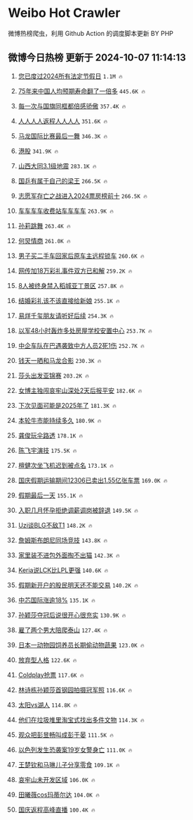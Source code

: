 # Weibo Hot Crawler 



微博热榜爬虫，利用 Github Action 的调度脚本更新 BY PHP 


## 微博今日热榜 更新于 2024-10-07 11:14:13 
1. [您已度过2024所有法定节假日](https://s.weibo.com/weibo?q=%E6%82%A8%E5%B7%B2%E5%BA%A6%E8%BF%872024%E6%89%80%E6%9C%89%E6%B3%95%E5%AE%9A%E8%8A%82%E5%81%87%E6%97%A5&t=31&band_rank=1&Refer=top) `1.1M 🔥` 

1. [75年来中国人均预期寿命翻了一倍多](https://s.weibo.com/weibo?q=%2375%E5%B9%B4%E6%9D%A5%E4%B8%AD%E5%9B%BD%E4%BA%BA%E5%9D%87%E9%A2%84%E6%9C%9F%E5%AF%BF%E5%91%BD%E7%BF%BB%E4%BA%86%E4%B8%80%E5%80%8D%E5%A4%9A%23&t=31&band_rank=2&Refer=top) `445.6K 🔥` 

1. [每一次与国旗同框都倍感骄傲](https://s.weibo.com/weibo?q=%23%E6%AF%8F%E4%B8%80%E6%AC%A1%E4%B8%8E%E5%9B%BD%E6%97%97%E5%90%8C%E6%A1%86%E9%83%BD%E5%80%8D%E6%84%9F%E9%AA%84%E5%82%B2%23&t=31&band_rank=3&Refer=top) `357.4K 🔥` 

1. [人人人人返程人人人人](https://s.weibo.com/weibo?q=%23%E4%BA%BA%E4%BA%BA%E4%BA%BA%E4%BA%BA%E8%BF%94%E7%A8%8B%E4%BA%BA%E4%BA%BA%E4%BA%BA%E4%BA%BA%23&t=31&band_rank=4&Refer=top) `351.6K 🔥` 

1. [马龙国际比赛最后一舞](https://s.weibo.com/weibo?q=%23%E9%A9%AC%E9%BE%99%E5%9B%BD%E9%99%85%E6%AF%94%E8%B5%9B%E6%9C%80%E5%90%8E%E4%B8%80%E8%88%9E%23&t=31&band_rank=5&Refer=top) `346.3K 🔥` 

1. [港股](https://s.weibo.com/weibo?q=%23%E6%B8%AF%E8%82%A1%23&t=31&band_rank=6&Refer=top) `341.9K 🔥` 

1. [山西大同3.1级地震](https://s.weibo.com/weibo?q=%23%E5%B1%B1%E8%A5%BF%E5%A4%A7%E5%90%8C3.1%E7%BA%A7%E5%9C%B0%E9%9C%87%23&t=31&band_rank=7&Refer=top) `283.1K 🔥` 

1. [国乒有属于自己的梁王](https://s.weibo.com/weibo?q=%23%E5%9B%BD%E4%B9%92%E6%9C%89%E5%B1%9E%E4%BA%8E%E8%87%AA%E5%B7%B1%E7%9A%84%E6%A2%81%E7%8E%8B%23&t=31&band_rank=8&Refer=top) `266.5K 🔥` 

1. [志愿军存亡之战进入2024票房榜前十](https://s.weibo.com/weibo?q=%23%E5%BF%97%E6%84%BF%E5%86%9B%E5%AD%98%E4%BA%A1%E4%B9%8B%E6%88%98%E8%BF%9B%E5%85%A52024%E7%A5%A8%E6%88%BF%E6%A6%9C%E5%89%8D%E5%8D%81%23&t=31&band_rank=9&Refer=top) `266.5K 🔥` 

1. [车车车车收费站车车车车](https://s.weibo.com/weibo?q=%23%E8%BD%A6%E8%BD%A6%E8%BD%A6%E8%BD%A6%E6%94%B6%E8%B4%B9%E7%AB%99%E8%BD%A6%E8%BD%A6%E8%BD%A6%E8%BD%A6%23&t=31&band_rank=10&Refer=top) `263.9K 🔥` 

1. [孙莉跳舞](https://s.weibo.com/weibo?q=%E5%AD%99%E8%8E%89%E8%B7%B3%E8%88%9E&t=31&band_rank=11&Refer=top) `263.4K 🔥` 

1. [何炅情商](https://s.weibo.com/weibo?q=%E4%BD%95%E7%82%85%E6%83%85%E5%95%86&t=31&band_rank=12&Refer=top) `261.0K 🔥` 

1. [男子买二手车回家后原车主远程锁车](https://s.weibo.com/weibo?q=%23%E7%94%B7%E5%AD%90%E4%B9%B0%E4%BA%8C%E6%89%8B%E8%BD%A6%E5%9B%9E%E5%AE%B6%E5%90%8E%E5%8E%9F%E8%BD%A6%E4%B8%BB%E8%BF%9C%E7%A8%8B%E9%94%81%E8%BD%A6%23&t=31&band_rank=13&Refer=top) `260.6K 🔥` 

1. [网传加18万彩礼事件双方已和解](https://s.weibo.com/weibo?q=%23%E7%BD%91%E4%BC%A0%E5%8A%A018%E4%B8%87%E5%BD%A9%E7%A4%BC%E4%BA%8B%E4%BB%B6%E5%8F%8C%E6%96%B9%E5%B7%B2%E5%92%8C%E8%A7%A3%23&t=31&band_rank=14&Refer=top) `259.2K 🔥` 

1. [8人被终身禁入稻城亚丁景区](https://s.weibo.com/weibo?q=%238%E4%BA%BA%E8%A2%AB%E7%BB%88%E8%BA%AB%E7%A6%81%E5%85%A5%E7%A8%BB%E5%9F%8E%E4%BA%9A%E4%B8%81%E6%99%AF%E5%8C%BA%23&t=31&band_rank=15&Refer=top) `257.8K 🔥` 

1. [结婚彩礼该不该直接给新娘](https://s.weibo.com/weibo?q=%23%E7%BB%93%E5%A9%9A%E5%BD%A9%E7%A4%BC%E8%AF%A5%E4%B8%8D%E8%AF%A5%E7%9B%B4%E6%8E%A5%E7%BB%99%E6%96%B0%E5%A8%98%23&t=31&band_rank=16&Refer=top) `255.1K 🔥` 

1. [易烊千玺朋友请听好后续](https://s.weibo.com/weibo?q=%23%E6%98%93%E7%83%8A%E5%8D%83%E7%8E%BA%E6%9C%8B%E5%8F%8B%E8%AF%B7%E5%90%AC%E5%A5%BD%E5%90%8E%E7%BB%AD%23&t=31&band_rank=17&Refer=top) `254.3K 🔥` 

1. [以军48小时轰炸多处房屋学校安置中心](https://s.weibo.com/weibo?q=%23%E4%BB%A5%E5%86%9B48%E5%B0%8F%E6%97%B6%E8%BD%B0%E7%82%B8%E5%A4%9A%E5%A4%84%E6%88%BF%E5%B1%8B%E5%AD%A6%E6%A0%A1%E5%AE%89%E7%BD%AE%E4%B8%AD%E5%BF%83%23&t=31&band_rank=18&Refer=top) `253.7K 🔥` 

1. [中企车队在巴遇袭致中方人员2死1伤](https://s.weibo.com/weibo?q=%23%E4%B8%AD%E4%BC%81%E8%BD%A6%E9%98%9F%E5%9C%A8%E5%B7%B4%E9%81%87%E8%A2%AD%E8%87%B4%E4%B8%AD%E6%96%B9%E4%BA%BA%E5%91%982%E6%AD%BB1%E4%BC%A4%23&t=31&band_rank=19&Refer=top) `252.7K 🔥` 

1. [钱天一晒和马龙合影](https://s.weibo.com/weibo?q=%E9%92%B1%E5%A4%A9%E4%B8%80%E6%99%92%E5%92%8C%E9%A9%AC%E9%BE%99%E5%90%88%E5%BD%B1&t=31&band_rank=20&Refer=top) `230.3K 🔥` 

1. [莎头出发亚锦赛](https://s.weibo.com/weibo?q=%23%E8%8E%8E%E5%A4%B4%E5%87%BA%E5%8F%91%E4%BA%9A%E9%94%A6%E8%B5%9B%23&t=31&band_rank=21&Refer=top) `203.2K 🔥` 

1. [女博主独闯哀牢山深处2天后报平安](https://s.weibo.com/weibo?q=%23%E5%A5%B3%E5%8D%9A%E4%B8%BB%E7%8B%AC%E9%97%AF%E5%93%80%E7%89%A2%E5%B1%B1%E6%B7%B1%E5%A4%842%E5%A4%A9%E5%90%8E%E6%8A%A5%E5%B9%B3%E5%AE%89%23&t=31&band_rank=22&Refer=top) `182.6K 🔥` 

1. [下次见面可能是2025年了](https://s.weibo.com/weibo?q=%23%E4%B8%8B%E6%AC%A1%E8%A7%81%E9%9D%A2%E5%8F%AF%E8%83%BD%E6%98%AF2025%E5%B9%B4%E4%BA%86%23&t=31&band_rank=23&Refer=top) `181.3K 🔥` 

1. [本轮牛市能持续多久](https://s.weibo.com/weibo?q=%23%E6%9C%AC%E8%BD%AE%E7%89%9B%E5%B8%82%E8%83%BD%E6%8C%81%E7%BB%AD%E5%A4%9A%E4%B9%85%23&t=31&band_rank=24&Refer=top) `180.9K 🔥` 

1. [龚俊玩伞路透](https://s.weibo.com/weibo?q=%E9%BE%9A%E4%BF%8A%E7%8E%A9%E4%BC%9E%E8%B7%AF%E9%80%8F&t=31&band_rank=25&Refer=top) `178.1K 🔥` 

1. [陈飞宇演技](https://s.weibo.com/weibo?q=%E9%99%88%E9%A3%9E%E5%AE%87%E6%BC%94%E6%8A%80&t=31&band_rank=26&Refer=top) `175.5K 🔥` 

1. [檀健次坐飞机迟到被点名](https://s.weibo.com/weibo?q=%23%E6%AA%80%E5%81%A5%E6%AC%A1%E5%9D%90%E9%A3%9E%E6%9C%BA%E8%BF%9F%E5%88%B0%E8%A2%AB%E7%82%B9%E5%90%8D%23&t=31&band_rank=27&Refer=top) `173.1K 🔥` 

1. [国庆假期运输期间12306已卖出1.55亿张车票](https://s.weibo.com/weibo?q=%23%E5%9B%BD%E5%BA%86%E5%81%87%E6%9C%9F%E8%BF%90%E8%BE%93%E6%9C%9F%E9%97%B412306%E5%B7%B2%E5%8D%96%E5%87%BA1.55%E4%BA%BF%E5%BC%A0%E8%BD%A6%E7%A5%A8%23&t=31&band_rank=28&Refer=top) `169.0K 🔥` 

1. [假期最后一天](https://s.weibo.com/weibo?q=%E5%81%87%E6%9C%9F%E6%9C%80%E5%90%8E%E4%B8%80%E5%A4%A9&t=31&band_rank=29&Refer=top) `155.1K 🔥` 

1. [入职几月怀孕拒绝调薪调岗被辞退](https://s.weibo.com/weibo?q=%23%E5%85%A5%E8%81%8C%E5%87%A0%E6%9C%88%E6%80%80%E5%AD%95%E6%8B%92%E7%BB%9D%E8%B0%83%E8%96%AA%E8%B0%83%E5%B2%97%E8%A2%AB%E8%BE%9E%E9%80%80%23&t=31&band_rank=30&Refer=top) `149.5K 🔥` 

1. [Uzi谈BLG不敌T1](https://s.weibo.com/weibo?q=%23Uzi%E8%B0%88BLG%E4%B8%8D%E6%95%8CT1%23&t=31&band_rank=31&Refer=top) `148.2K 🔥` 

1. [詹姆斯布朗尼同场竞技](https://s.weibo.com/weibo?q=%23%E8%A9%B9%E5%A7%86%E6%96%AF%E5%B8%83%E6%9C%97%E5%B0%BC%E5%90%8C%E5%9C%BA%E7%AB%9E%E6%8A%80%23&t=31&band_rank=32&Refer=top) `143.8K 🔥` 

1. [家里装不进包外面掏不出猫](https://s.weibo.com/weibo?q=%E5%AE%B6%E9%87%8C%E8%A3%85%E4%B8%8D%E8%BF%9B%E5%8C%85%E5%A4%96%E9%9D%A2%E6%8E%8F%E4%B8%8D%E5%87%BA%E7%8C%AB&t=31&band_rank=33&Refer=top) `142.3K 🔥` 

1. [Keria说LCK比LPL更强](https://s.weibo.com/weibo?q=%23Keria%E8%AF%B4LCK%E6%AF%94LPL%E6%9B%B4%E5%BC%BA%23&t=31&band_rank=34&Refer=top) `140.6K 🔥` 

1. [假期新开户的股民明天还不能交易](https://s.weibo.com/weibo?q=%23%E5%81%87%E6%9C%9F%E6%96%B0%E5%BC%80%E6%88%B7%E7%9A%84%E8%82%A1%E6%B0%91%E6%98%8E%E5%A4%A9%E8%BF%98%E4%B8%8D%E8%83%BD%E4%BA%A4%E6%98%93%23&t=31&band_rank=35&Refer=top) `140.2K 🔥` 

1. [中芯国际涨逾18%](https://s.weibo.com/weibo?q=%23%E4%B8%AD%E8%8A%AF%E5%9B%BD%E9%99%85%E6%B6%A8%E9%80%BE18%25%23&t=31&band_rank=36&Refer=top) `135.1K 🔥` 

1. [孙颖莎夺冠后说很开心很充实](https://s.weibo.com/weibo?q=%23%E5%AD%99%E9%A2%96%E8%8E%8E%E5%A4%BA%E5%86%A0%E5%90%8E%E8%AF%B4%E5%BE%88%E5%BC%80%E5%BF%83%E5%BE%88%E5%85%85%E5%AE%9E%23&t=31&band_rank=37&Refer=top) `130.9K 🔥` 

1. [雇了两个男大陪爬泰山](https://s.weibo.com/weibo?q=%E9%9B%87%E4%BA%86%E4%B8%A4%E4%B8%AA%E7%94%B7%E5%A4%A7%E9%99%AA%E7%88%AC%E6%B3%B0%E5%B1%B1&t=31&band_rank=38&Refer=top) `127.4K 🔥` 

1. [日本一动物园饲养员长期偷动物蔬果](https://s.weibo.com/weibo?q=%23%E6%97%A5%E6%9C%AC%E4%B8%80%E5%8A%A8%E7%89%A9%E5%9B%AD%E9%A5%B2%E5%85%BB%E5%91%98%E9%95%BF%E6%9C%9F%E5%81%B7%E5%8A%A8%E7%89%A9%E8%94%AC%E6%9E%9C%23&t=31&band_rank=39&Refer=top) `123.0K 🔥` 

1. [放弃型人格](https://s.weibo.com/weibo?q=%E6%94%BE%E5%BC%83%E5%9E%8B%E4%BA%BA%E6%A0%BC&t=31&band_rank=40&Refer=top) `122.6K 🔥` 

1. [Coldplay抢票](https://s.weibo.com/weibo?q=Coldplay%E6%8A%A2%E7%A5%A8&t=31&band_rank=41&Refer=top) `117.6K 🔥` 

1. [林诗栋孙颖莎首钢园拍摄冠军照](https://s.weibo.com/weibo?q=%E6%9E%97%E8%AF%97%E6%A0%8B%E5%AD%99%E9%A2%96%E8%8E%8E%E9%A6%96%E9%92%A2%E5%9B%AD%E6%8B%8D%E6%91%84%E5%86%A0%E5%86%9B%E7%85%A7&t=31&band_rank=42&Refer=top) `116.6K 🔥` 

1. [太阳vs湖人](https://s.weibo.com/weibo?q=%23%E5%A4%AA%E9%98%B3vs%E6%B9%96%E4%BA%BA%23&t=31&band_rank=43&Refer=top) `114.8K 🔥` 

1. [他们在垃圾堆里淘宝式找出多件文物](https://s.weibo.com/weibo?q=%23%E4%BB%96%E4%BB%AC%E5%9C%A8%E5%9E%83%E5%9C%BE%E5%A0%86%E9%87%8C%E6%B7%98%E5%AE%9D%E5%BC%8F%E6%89%BE%E5%87%BA%E5%A4%9A%E4%BB%B6%E6%96%87%E7%89%A9%23&t=31&band_rank=44&Refer=top) `114.3K 🔥` 

1. [观众把彭昱畅叫成彭于晏](https://s.weibo.com/weibo?q=%E8%A7%82%E4%BC%97%E6%8A%8A%E5%BD%AD%E6%98%B1%E7%95%85%E5%8F%AB%E6%88%90%E5%BD%AD%E4%BA%8E%E6%99%8F&t=31&band_rank=45&Refer=top) `111.5K 🔥` 

1. [以色列发生恐袭案19岁女警身亡](https://s.weibo.com/weibo?q=%23%E4%BB%A5%E8%89%B2%E5%88%97%E5%8F%91%E7%94%9F%E6%81%90%E8%A2%AD%E6%A1%8819%E5%B2%81%E5%A5%B3%E8%AD%A6%E8%BA%AB%E4%BA%A1%23&t=31&band_rank=46&Refer=top) `111.0K 🔥` 

1. [王楚钦和马琳儿子分享零食](https://s.weibo.com/weibo?q=%23%E7%8E%8B%E6%A5%9A%E9%92%A6%E5%92%8C%E9%A9%AC%E7%90%B3%E5%84%BF%E5%AD%90%E5%88%86%E4%BA%AB%E9%9B%B6%E9%A3%9F%23&t=31&band_rank=47&Refer=top) `109.1K 🔥` 

1. [哀牢山未开发区域](https://s.weibo.com/weibo?q=%E5%93%80%E7%89%A2%E5%B1%B1%E6%9C%AA%E5%BC%80%E5%8F%91%E5%8C%BA%E5%9F%9F&t=31&band_rank=48&Refer=top) `106.0K 🔥` 

1. [田曦薇cos玛蒂尔达](https://s.weibo.com/weibo?q=%E7%94%B0%E6%9B%A6%E8%96%87cos%E7%8E%9B%E8%92%82%E5%B0%94%E8%BE%BE&t=31&band_rank=49&Refer=top) `104.0K 🔥` 

1. [国庆返程高峰直播](https://s.weibo.com/weibo?q=%23%E5%9B%BD%E5%BA%86%E8%BF%94%E7%A8%8B%E9%AB%98%E5%B3%B0%E7%9B%B4%E6%92%AD%23&t=31&band_rank=50&Refer=top) `100.4K 🔥` 

